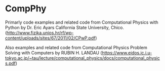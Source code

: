 # CompPhy

Primarly code examples and related code from Computational Physics with Python by Dr. Eric Ayars
California State University, Chico. (http://www.fizika.unios.hr/rf/wp-content/uploads/sites/67/2011/02/CPwP.pdf)

Also examples and related code from Computational Physics
Problem Solving with Computers by RUBIN H. LANDAU (https://www.eidos.ic.i.u-tokyo.ac.jp/~tau/lecture/computational_physics/docs/computational_physics.pdf)